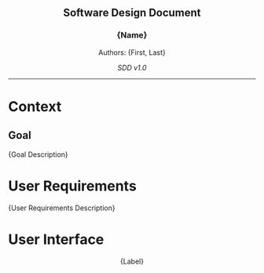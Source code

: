 <div style="text-align: center;">
<h2>Software Design Document</h2>
<h3>{Name}</h3>
<p>Authors: {First, Last}</p>
<i>SDD v1.0</i>
</div>

---

# Context

## Goal

{Goal Description}

# User Requirements

{User Requirements Description}

# User Interface

<div style="text-align: center;">
<p>{Label}</p>
<img src=""></img>
</div>
